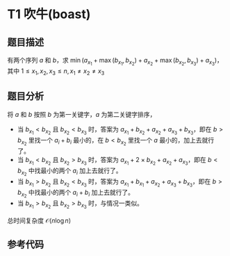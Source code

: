 # T1 吹牛(boast)

## 题目描述

有两个序列 $a$ 和 $b$，求 $\min(a_{x_1} + \max(b_{x_1}, b_{x_2}) + a_{x_2} + \max(b_{x_2}, b_{x_3}) + a_{x_3})$，其中 $1\leq x_1, x_2, x_3\leq n, x_1\not= x_2\not= x_3$

## 题目分析

将 $a$ 和 $b$ 按照 $b$ 为第一关键字，$a$ 为第二关键字排序，

- 当 $b_{x_1} < b_{x_2}$ 且 $b_{x_2} < b_{x_3}$ 时，答案为 $a_{x_1} + b_{x_2} + a_{x_2} + a_{x_3} + b_{x_3}$，即在 $b > b_{x_2}$ 里找一个 $a_i + b_i$ 最小的，在 $b < b_{x_2}$ 里找一个 $a$ 最小的，加上去就行了。
- 当 $b_{x_1} < b_{x_2}$ 且 $b_{x_2} > b_{x_3}$ 时，答案为 $a_{x_1} + 2\times b_{x_2} + a_{x_2} + a_{x_3}$，即在 $b < b_{x_2}$ 中找最小的两个 $a_i$ 加上去就行了。
- 当 $b_{x_1} > b_{x_2}$ 且 $b_{x_2} < b_{x_3}$ 时，答案为 $a_{x_1} + b_{x_1} + a_{x_2} + a_{x_3} + b_{x_3}$，即在 $b > b_{x_2}$ 中找最小的两个 $a_i + b_i$ 加上去就行了。
- 当 $b_{x_1} > b_{x_2}$ 且 $b_{x_2} > b_{x_3}$ 时，与情况一类似。

总时间复杂度 $\mathcal{O}(n\log n)$

## 参考代码

